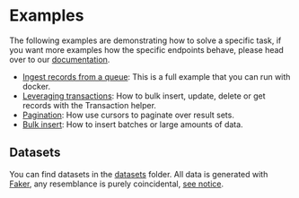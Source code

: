 # Examples

The following examples are demonstrating how to solve a specific task, if you want more examples how the specific endpoints behave, please head over to our [documentation](https://xata.io/docs/python-sdk/examples).

* [Ingest records from a queue](/rabbitmq): This is a full example that you can run with docker.
* [Leveraging transactions](transactions.py): How to bulk insert, update, delete or get records with the Transaction helper.
* [Pagination](pagination.py): How use cursors to paginate over result sets.
* [Bulk insert](bulk.py): How to insert batches or large amounts of data.

## Datasets

You can find datasets in the [datasets](/datasets) folder. All data is generated with [Faker](https://pypi.org/project/Faker/0.7.4/), any resemblance is purely coincidental, [see notice](/datasets/README.md).
